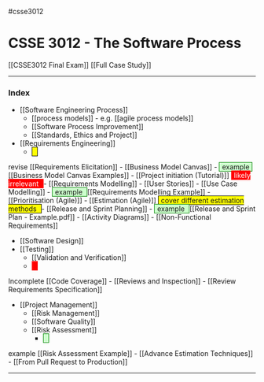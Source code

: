 #csse3012
# CSSE 3012 - The Software Process
[[CSSE3012 Final Exam]]
[[Full Case Study]]
___
### Index
- [[Software Engineering Process]]
	- [[process models]] - e.g. [[agile process models]]
	- [[Software Process Improvement]]
	- [[Standards, Ethics and Project]]
- [[Requirements Engineering]]
	- <span style="background-color: yellow; padding-left: 5px; padding-right: 5px; border: 1px solid black;">
revise 
</span> [[Requirements Elicitation]]
	- [[Business Model Canvas]]
		- <span style="background-color: #cfc ; padding-left: 5px; padding-right: 5px; border: 1px solid green;">
example 
</span> [[Business Model Canvas Examples]]
	- [[Project initiation (Tutorial)]] <span style="color: white; background-color: red ; padding-left: 5px; padding-right: 5px; border: 1px solid red;">
likely irrelevant 
</span>
	- [[Requirements Modelling]]
		- [[User Stories]]
		- [[Use Case Modelling]]
		- <span style="background-color: #cfc ; padding-left: 5px; padding-right: 5px; border: 1px solid green;">
example 
</span> [[Requirements Modelling Example]]
	- [[Prioritisation (Agile)]]
	- [[Estimation (Agile)]] <span style="background-color: yellow; padding-left: 5px; padding-right: 5px; border: 1px solid black;">
cover different estimation methods 
</span>
	- [[Release and Sprint Planning]]
		- <span style="background-color: #cfc ; padding-left: 5px; padding-right: 5px; border: 1px solid green;">
example 
</span> [[Release and Sprint Plan - Example.pdf]]
	- [[Activity Diagrams]]
	- [[Non-Functional Requirements]]
- [[Software Design]]
- [[Testing]]
	- [[Validation and Verification]]
	- <span style="color: white; background-color: red ; padding-left: 5px; padding-right: 5px; border: 1px solid red;">
Incomplete 
</span> [[Code Coverage]]
	- [[Reviews and Inspection]]
	- [[Review Requirements Specification]]
- [[Project Management]]
	- [[Risk Management]]
	- [[Software Quality]]
	- [[Risk Assessment]]
		- <span style="background-color: #cfc ; padding-left: 5px; padding-right: 5px; border: 1px solid green;">
example 
</span> [[Risk Assessment Example]]
	- [[Advance Estimation Techniques]]
	- [[From Pull Request to Production]]
___

